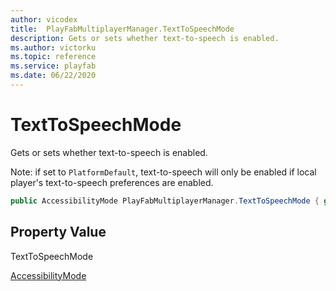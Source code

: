 ```yaml
---
author: vicodex
title:  PlayFabMultiplayerManager.TextToSpeechMode
description: Gets or sets whether text-to-speech is enabled. 
ms.author: victorku
ms.topic: reference
ms.service: playfab
ms.date: 06/22/2020
---
```


# TextToSpeechMode

Gets or sets whether text-to-speech is enabled.

Note: if set to `PlatformDefault`, text-to-speech will only be enabled if local player's text-to-speech preferences are enabled.

```csharp
public AccessibilityMode PlayFabMultiplayerManager.TextToSpeechMode { get; set; }
```

## Property Value

TextToSpeechMode

[AccessibilityMode](../../../enums/partyunityaccessibilitymode.md)
